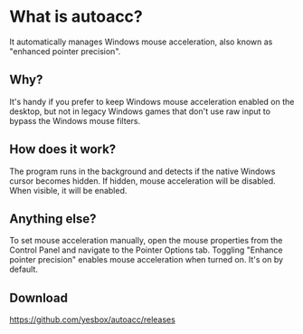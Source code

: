 # What is autoacc?
It automatically manages Windows mouse acceleration, also known as "enhanced pointer precision".

## Why?
It's handy if you prefer to keep Windows mouse acceleration enabled on the desktop, but not in legacy Windows games that don't use raw input to bypass the Windows mouse filters.

## How does it work?
The program runs in the background and detects if the native Windows cursor becomes hidden. If hidden, mouse acceleration will be disabled. When visible, it will be enabled.

## Anything else?
To set mouse acceleration manually, open the mouse properties from the Control Panel and navigate to the Pointer Options tab. Toggling "Enhance pointer precision" enables mouse acceleration when turned on. It's on by default.

## Download
https://github.com/yesbox/autoacc/releases
